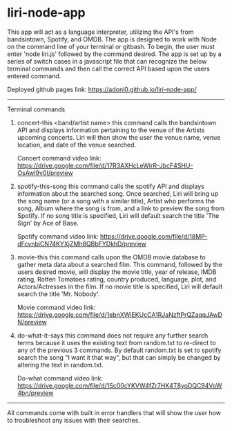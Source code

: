 # liri-node-app
This app will act as a language interpreter, utilizing the API's from bandsintown, Spotify, and OMDB. The app is designed to work with Node on the command line of your terminal or gitbash. To begin, the user must enter 'node liri.js' followed by the command desired. The app is set up by a series of switch cases in a javascript file that can recognize the below terminal commands and then call the correct API based upon the users entered command.

Deployed github pages link: https://adoni0.github.io/liri-node-app/

-----------------------------------------------------------------------------------
Terminal commands
1. concert-this <band/artist name>
    this command calls the bandsintown API and displays information pertaining to the venue of the Artists upcoming concerts. Liri will then show the user the venue name, venue location, and date of the venue searched.
    
    Concert command video link: https://drive.google.com/file/d/17R3AXHcLeWlrR-JbcF4SHU-OsAwI9v0I/preview

2. spotify-this-song <song title>
    this command calls the spotify API and displays information about the searched song. Once searched, Liri will bring up the song name (or a song with a similar title), Artist who performs the song, Album where the song is from, and a link to preview the song from Spotify. If no song title is specified, Liri will default search the title 'The Sign' by Ace of Base.
    
    Spotify command video link: https://drive.google.com/file/d/18MP-dFcvnbiCN74KYXjZMh8QBbFYDkhD/preview

3. movie-this <movie title>
    this command calls upon the OMDB movie database to gather meta data about a searched film. This command, followed by the users desired movie, will display the movie title, year of release, IMDB rating, Rotten Tomatoes rating, country produced, language, plot, and Actors/Actresses in the film. If no movie title is specified, Liri will default search the title 'Mr. Nobody'.
    
    Movie command video link: https://drive.google.com/file/d/1ebnXWiEKUcCA1RJaNzftPrQZaqqJAwDN/preview

4. do-what-it-says
    this command does not require any further search terms because it uses the existing text from random.txt to re-direct to any of the previous 3 commands. By default random.txt is set to spotify search the song "I want it that way", but that can simply be changed by altering the text in random.txt.
    
    Do-what command video link: https://drive.google.com/file/d/1Sc00cYKVW4fZr7HK4T8yoDQC94VoW4bn/preview

------------------------------------------------------------------------------------

All commands come with built in error handlers that will show the user how to troubleshoot any issues with their searches. 
